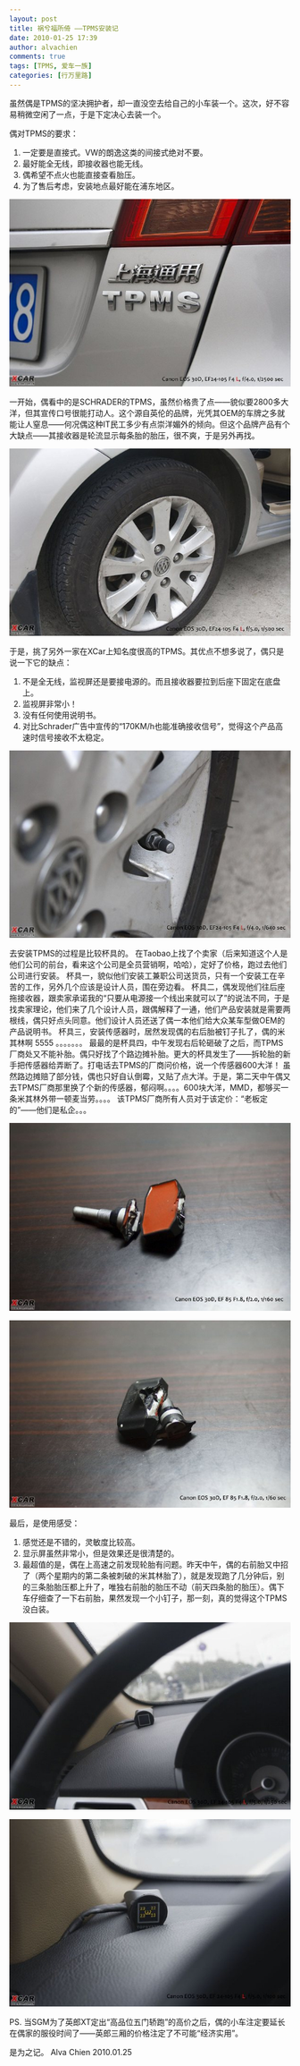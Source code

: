 ```yaml
---
layout: post
title: 祸兮福所倚 ——TPMS安装记
date: 2010-01-25 17:39
author: alvachien
comments: true
tags: [TPMS, 爱车一族]
categories: [行万里路]
---
```

虽然偶是TPMS的坚决拥护者，却一直没空去给自己的小车装一个。这次，好不容易稍微空闲了一点，于是下定决心去装一个。

偶对TPMS的要求：
1. 一定要是直接式。VW的朗逸这类的间接式绝对不要。
2. 最好能全无线，即接收器也能无线。
3. 偶希望不点火也能直接查看胎压。
4. 为了售后考虑，安装地点最好能在浦东地区。

![IMAGE 10](/assets/uploads/2010/10/IMAGE_10.jpg)

一开始，偶看中的是SCHRADER的TPMS，虽然价格贵了点——貌似要2800多大洋，但其宣传口号很能打动人。这个源自英伦的品牌，光凭其OEM的车牌之多就能让人窒息——何况偶这种IT民工多少有点崇洋媚外的倾向。但这个品牌产品有个大缺点——其接收器是轮流显示每条胎的胎压，很不爽，于是另外再找。

![IMAGE 11](/assets/uploads/2010/10/IMAGE_11.jpg)

于是，挑了另外一家在XCar上知名度很高的TPMS。其优点不想多说了，偶只是说一下它的缺点：
1. 不是全无线，监视屏还是要接电源的。而且接收器要拉到后座下固定在底盘上。
2. 监视屏非常小！
3. 没有任何使用说明书。
4. 对比Schrader广告中宣传的“170KM/h也能准确接收信号”，觉得这个产品高速时信号接收不太稳定。

![IMAGE 12](/assets/uploads/2010/10/IMAGE_12.jpg)

去安装TPMS的过程是比较杯具的。
在Taobao上找了个卖家（后来知道这个人是他们公司的前台，看来这个公司是全员营销啊，哈哈），定好了价格，跑过去他们公司进行安装。
杯具一，貌似他们安装工兼职公司送货员，只有一个安装工在辛苦的工作，另外几个应该是设计人员，围在旁边看。
杯具二，偶发现他们往后座拖接收器，跟卖家承诺我的“只要从电源接一个线出来就可以了”的说法不同，于是找卖家理论，他们来了几个设计人员，跟偶解释了一通，他们产品安装就是需要两根线，偶只好点头同意。他们设计人员还送了偶一本他们给大众某车型做OEM的产品说明书。
杯具三，安装传感器时，居然发现偶的右后胎被钉子扎了，偶的米其林啊 5555 。。。。。。。
最最的是杯具四，中午发现右后轮砸破了之后，而TPMS厂商处又不能补胎。偶只好找了个路边摊补胎。更大的杯具发生了——拆轮胎的新手把传感器给弄断了。打电话去TPMS的厂商问价格，说一个传感器600大洋！ 虽然路边摊赔了部分钱，偶也只好自认倒霉，又贴了点大洋。于是，第二天中午偶又去TPMS厂商那里换了个新的传感器，郁闷啊。。。。600块大洋，MMD，都够买一条米其林外带一顿麦当劳。。。。  该TPMS厂商所有人员对于该定价：“老板定的”——他们是私企。。。

![IMAGE 13](/assets/uploads/2010/10/IMAGE_13.jpg)

![IMAGE 14](/assets/uploads/2010/10/IMAGE_14.jpg)

最后，是使用感受：
1. 感觉还是不错的，灵敏度比较高。
2. 显示屏虽然非常小，但是效果还是很清楚的。
3.  最超值的是，偶在上高速之前发现轮胎有问题。昨天中午，偶的右前胎又中招了（两个星期内的第二条被刺破的米其林胎了），就是发现跑了几分钟后，别的三条胎胎压都上升了，唯独右前胎的胎压不动（前天四条胎的胎压）。偶下车仔细查了一下右前胎，果然发现一个小钉子，那一刻，真的觉得这个TPMS没白装。

![IMAGE 15](/assets/uploads/2010/10/IMAGE_15.jpg)

![IMAGE 16](/assets/uploads/2010/10/IMAGE_16.jpg)

PS. 当SGM为了英郎XT定出“高品位五门轿跑”的高价之后，偶的小车注定要延长在偶家的服役时间了——英郎三厢的价格注定了不可能“经济实用”。

是为之记。
Alva Chien
2010.01.25
